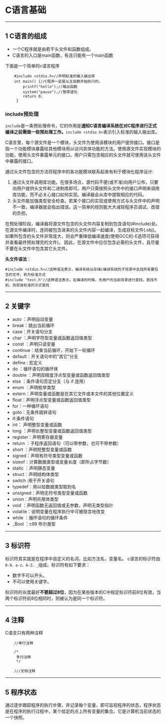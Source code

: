 # C语言基础

---
## 1 C语言的组成

- 一个C程序就是由若干头文件和函数组成。
- C语言的入口是main函数，有且只能有一个main函数

下面是一个简单的c语言程序

```
    #include <stdio.h>//声明标准的输入输出库
    int main() {//C程序一定是从主函数开始执行的。
        printf("hello");//输出函数
        system("pause");//暂停语句
        return 0;
     }
```

### include预处理

`include`是一条预处理命令，它的作用是**通知C语言编译系统在对C程序进行正式编译之前需做一些预处理工作。**`include <stdio.h>`表示引入标准的输入输出库。

C语言里，每个源文件是一个模块，头文件为使用该模块的用户提供接口。接口是指一个功能模块暴露给其他模块用以访问具体功能的方法。使用源文件实现模块的功能，使用头文件暴露单元的接口。用户只需包含相应的头文件就可使用该头文件中暴露的接口。

通过头文件包含的方法将程序中的各功能模块联系起来有利于模块化程序设计:

1. 通过头文件调用库功能。在很多场合，源代码不便(或不准)向用户公布，只要向用户提供头文件和二进制库即可。用户只需按照头文件中的接口声明来调用库功能，而不必关心接口如何实现。编译器会从库中提取相应的代码。
2. 头文件能加强类型安全检查。若某个接口的实现或使用方式与头文件中的声明不一致，编译器就会指出错误。这一简单的规则能大大减轻程序员调试、改错的负担。

在预处理阶段，编译器将源文件包含的头文件内容复制到包含语句(#include)处。
在源文件编译时，连同被包含进来的头文件内容一起编译，生成目标文件(.obj)。
如果所包含的头文件非常庞大，则会严重降低编译速度(使用GCC的-E选项可获得并查看最终预处理完的文件)。
因此，在源文件中应仅包含必需的头文件，且尽量不要在头文件中包含其它头文件。

**头文件语法**：

```
#include <stdio.h>//这种语法表示，编译系统从存储c编译系统的子目录中去找所有要包含的文件，称为标准方式
#include "test.h"//这种语法表示，在编译的时候，先用户的当前目录进行查找，若找不到，则安装标准的方式查找
```

---
## 2 关键字

-  auto ：声明自动变量
-  break：跳出当前循环
-  case：开关语句分支
-  char ：声明字符型变量或函数返回值类型
-  const ：声明只读变量
-  continue：结束当前循环，开始下一轮循环
-  default：开关语句中的“其它”分支
-  define : 宏定义
-  do ：循环语句的循环体
-  double ：声明双精度浮点型变量或函数返回值类型
-  else ：条件语句否定分支（与 if 连用）
-  enum ：声明枚举类型
-  extern：声明变量或函数是在其它文件或本文件的其他位置定义
-  float：声明浮点型变量或函数返回值类型
-  for：一种循环语句
-  goto：无条件跳转语句
-  if:条件语句
-  int： 声明整型变量或函数
-  long ：声明长整型变量或函数返回值类型
-  register：声明寄存器变量
-  return ：子程序返回语句（可以带参数，也可不带参数）
-  short ：声明短整型变量或函数
-  signed：声明有符号类型变量或函数
-  sizeof：计算数据类型或变量长度（即所占字节数）
-  static ：声明静态变量
-  struct：声明结构体类型
-  switch :用于开关语句
-  typedef：用以给数据类型取别名
-  unsigned：声明无符号类型变量或函数
-  union：声明共用体类型
-  void ：声明函数无返回值或无参数，声明无类型指针
-  volatile：说明变量在程序执行中可被隐含地改变
-  while ：循环语句的循环条件
- _Bool ：c99 布尔类型

---
## 3 标识符

标识符其实就是在程序中自定义的名词，比如方法名，变量名。 c语言的标识符由`0-9、a-z、A-Z、_`组成。标识符有如下要求：

- 数字不可以开头。
- 不可以使用关键字。

标识符的长度最好**不要超过8位**，因为在某些版本的C中规定标识符前8位有效，当两个标识符前8位相同时，则被认为是同一个标识符。

---
## 4 注释

C语言只有两种注释

```
    //单行注释

    /*
     多行注释
     */

    ///文档注释
```

---
## 5 程序状态

通过逐步跟踪程序的执行步骤，并记录每个变量，即可监视程序的状态，程序状态是在程序的执行过程中，某个给定的点上所有变量的集合。它是计算机当前状态的一个快照。
